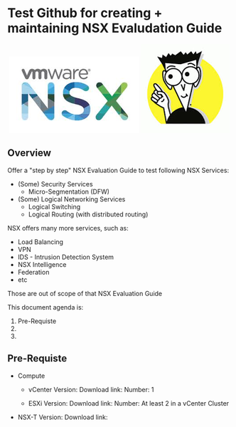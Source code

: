 # Test Github for creating + maintaining NSX Evaludation Guide

<p align="center">
  <img width="292" height="172" src="/docs/assets/logo/NSX_Logo.jpeg">
  <img width="200" height="200" src="/docs/assets/logo/For_Dummies.jpeg">
</p>


## Overview
Offer a "step by step" NSX Evaluation Guide to test following NSX Services:
- (Some) Security Services
  - Micro-Segmentation (DFW)
- (Some) Logical Networking Services
  - Logical Switching
  - Logical Routing (with distributed routing)

NSX offers many more services, such as:
- Load Balancing
- VPN
- IDS - Intrusion Detection System
- NSX Intelligence
- Federation
- etc

Those are out of scope of that NSX Evaluation Guide

This document agenda is:
1. Pre-Requiste
2. 
3. 


## Pre-Requiste
- Compute
  - vCenter
    Version: 
    Download link:
    Number: 1

  - ESXi
    Version: 
    Download link:
    Number: At least 2 in a vCenter Cluster

- NSX-T
    Version: 
    Download link:


